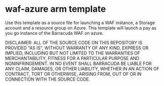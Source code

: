 # waf-azure arm template

Use this template as a source file for launching a WAF instance, a Storage account and a resource group on Azure. This template will launch a pay as you go instance of the Barracuda WAF on azure.

DISCLAIMER: ALL OF THE SOURCE CODE ON THIS REPOSITORY IS PROVIDED "AS IS", WITHOUT WARRANTY OF ANY KIND, EXPRESS OR IMPLIED, INCLUDING BUT NOT LIMITED TO THE WARRANTIES OF MERCHANTABILITY, FITNESS FOR A PARTICULAR PURPOSE AND NONINFRINGEMENT. IN NO EVENT SHALL BARRACUDA BE LIABLE FOR ANY CLAIM, DAMAGES, OR OTHER LIABILITY, WHETHER IN AN ACTION OF CONTRACT, TORT OR OTHERWISE, ARISING FROM, OUT OF OR IN CONNECTION WITH THE SOURCE CODE.
